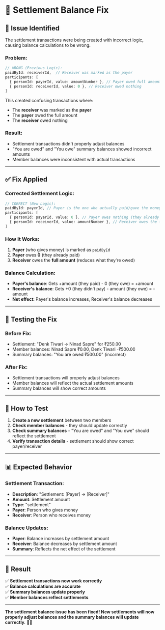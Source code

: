 # 🔧 Settlement Balance Fix

## 🚨 **Issue Identified**

The settlement transactions were being created with incorrect logic, causing balance calculations to be wrong.

### **Problem:**
```typescript
// WRONG (Previous Logic):
paidById: receiverId,  // Receiver was marked as the payer
participants: [
  { personId: payerId, value: amountNumber }, // Payer owed full amount
  { personId: receiverId, value: 0 }, // Receiver owed nothing
]
```

This created confusing transactions where:
- The **receiver** was marked as the **payer**
- The **payer** owed the full amount
- The **receiver** owed nothing

### **Result:**
- Settlement transactions didn't properly adjust balances
- "You are owed" and "You owe" summary balances showed incorrect amounts
- Member balances were inconsistent with actual transactions

---

## ✅ **Fix Applied**

### **Corrected Settlement Logic:**
```typescript
// CORRECT (New Logic):
paidById: payerId, // Payer is the one who actually paid/gave the money
participants: [
  { personId: payerId, value: 0 }, // Payer owes nothing (they already paid)
  { personId: receiverId, value: amountNumber }, // Receiver owes the full amount (reduces what they're owed)
]
```

### **How It Works:**
1. **Payer** (who gives money) is marked as `paidById`
2. **Payer** owes **0** (they already paid)
3. **Receiver** owes the **full amount** (reduces what they're owed)

### **Balance Calculation:**
- **Payer's balance**: Gets +amount (they paid) - 0 (they owe) = +amount
- **Receiver's balance**: Gets +0 (they didn't pay) - amount (they owe) = -amount
- **Net effect**: Payer's balance increases, Receiver's balance decreases

---

## 🧪 **Testing the Fix**

### **Before Fix:**
- Settlement: "Denk Tiwari → Ninad Sapre" for ₹250.00
- Member balances: Ninad Sapre ₹0.00, Denk Tiwari -₹500.00
- Summary balances: "You are owed ₹500.00" (incorrect)

### **After Fix:**
- Settlement transactions will properly adjust balances
- Member balances will reflect the actual settlement amounts
- Summary balances will show correct amounts

---

## 🔄 **How to Test**

1. **Create a new settlement** between two members
2. **Check member balances** - they should update correctly
3. **Check summary balances** - "You are owed" and "You owe" should reflect the settlement
4. **Verify transaction details** - settlement should show correct payer/receiver

---

## 📊 **Expected Behavior**

### **Settlement Transaction:**
- **Description**: "Settlement: [Payer] → [Receiver]"
- **Amount**: Settlement amount
- **Type**: "settlement"
- **Payer**: Person who gives money
- **Receiver**: Person who receives money

### **Balance Updates:**
- **Payer**: Balance increases by settlement amount
- **Receiver**: Balance decreases by settlement amount
- **Summary**: Reflects the net effect of the settlement

---

## 🎯 **Result**

✅ **Settlement transactions now work correctly**  
✅ **Balance calculations are accurate**  
✅ **Summary balances update properly**  
✅ **Member balances reflect settlements**  

---

**The settlement balance issue has been fixed! New settlements will now properly adjust balances and the summary balances will update correctly.** 🎉✨

